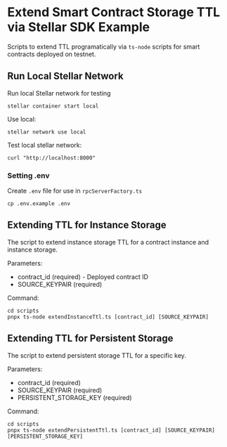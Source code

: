 # Extend Smart Contract Storage TTL via Stellar SDK Example

Scripts to extend TTL programatically via `ts-node` scripts for smart contracts deployed on testnet.

## Run Local Stellar Network

Run local Stellar network for testing

```
stellar container start local
```

Use local:

```
stellar network use local
```

Test local stellar network:

```
curl "http://localhost:8000"
```

### Setting .env

Create `.env` file for use in `rpcServerFactory.ts`

```
cp .env.example .env
```

## Extending TTL for Instance Storage

The script to extend instance storage TTL for a contract instance and instance storage.

Parameters:

- contract_id (required) - Deployed contract ID
- SOURCE_KEYPAIR (required)

Command:

```
cd scripts
pnpx ts-node extendInstanceTtl.ts [contract_id] [SOURCE_KEYPAIR]
```

## Extending TTL for Persistent Storage

The script to extend persistent storage TTL for a specific key.

Parameters:

- contract_id (required)
- SOURCE_KEYPAIR (required)
- PERSISTENT_STORAGE_KEY (required)

Command:

```
cd scripts
pnpx ts-node extendPersistentTtl.ts [contract_id] [SOURCE_KEYPAIR] [PERSISTENT_STORAGE_KEY]
```